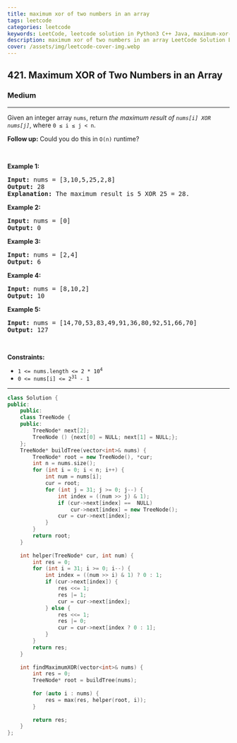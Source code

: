 ```yaml
---
title: maximum xor of two numbers in an array
tags: leetcode
categories: leetcode
keywords: LeetCode, leetcode solution in Python3 C++ Java, maximum-xor-of-two-numbers-in-an-array solution
description: maximum xor of two numbers in an array LeetCode Solution Explained
cover: /assets/img/leetcode-cover-img.webp
---
```



<h2>421. Maximum XOR of Two Numbers in an Array</h2><h3>Medium</h3><hr><div><p>Given an integer array <code>nums</code>, return <em>the maximum result of <code>nums[i] XOR nums[j]</code></em>, where <code>0 ≤ i ≤ j &lt; n</code>.</p>

<p><strong>Follow up:</strong> Could you do this in <code>O(n)</code> runtime?</p>

<p>&nbsp;</p>
<p><strong>Example 1:</strong></p>

<pre><strong>Input:</strong> nums = [3,10,5,25,2,8]
<strong>Output:</strong> 28
<strong>Explanation:</strong> The maximum result is 5 XOR 25 = 28.</pre>

<p><strong>Example 2:</strong></p>

<pre><strong>Input:</strong> nums = [0]
<strong>Output:</strong> 0
</pre>

<p><strong>Example 3:</strong></p>

<pre><strong>Input:</strong> nums = [2,4]
<strong>Output:</strong> 6
</pre>

<p><strong>Example 4:</strong></p>

<pre><strong>Input:</strong> nums = [8,10,2]
<strong>Output:</strong> 10
</pre>

<p><strong>Example 5:</strong></p>

<pre><strong>Input:</strong> nums = [14,70,53,83,49,91,36,80,92,51,66,70]
<strong>Output:</strong> 127
</pre>

<p>&nbsp;</p>
<p><strong>Constraints:</strong></p>

<ul>
	<li><code>1 &lt;= nums.length &lt;= 2 * 10<sup>4</sup></code></li>
	<li><code>0 &lt;= nums[i] &lt;= 2<sup>31</sup> - 1</code></li>
</ul>
</div>

---




```cpp
class Solution {
public:
    public:
    class TreeNode {
    public:
        TreeNode* next[2];
        TreeNode () {next[0] = NULL; next[1] = NULL;};
    };
    TreeNode* buildTree(vector<int>& nums) {
        TreeNode* root = new TreeNode(), *cur;
        int n = nums.size();
        for (int i = 0; i < n; i++) {
            int num = nums[i];
            cur = root;
            for (int j = 31; j >= 0; j--) {
                int index = ((num >> j) & 1);
                if (cur->next[index] ==  NULL)
                    cur->next[index] = new TreeNode();
                cur = cur->next[index];
            }
        }
        return root;
    }
    
    int helper(TreeNode* cur, int num) {
        int res = 0;
        for (int i = 31; i >= 0; i--) {
            int index = ((num >> i) & 1) ? 0 : 1;
            if (cur->next[index]) {
                res <<= 1;
                res |= 1;
                cur = cur->next[index];
            } else {
                res <<= 1;
                res |= 0;
                cur = cur->next[index ? 0 : 1];
            }
        }
        return res;
    }
    
    int findMaximumXOR(vector<int>& nums) {
        int res = 0;
        TreeNode* root = buildTree(nums);
        
        for (auto i : nums) {
            res = max(res, helper(root, i));
        }
        
        return res;
    }
};
```
